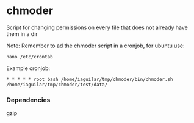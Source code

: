 # chmoder
Script for changing permissions on every file that does not already have them in a dir

Note:
Remember to ad the chmoder script in a cronjob, for ubuntu use:

````
nano /etc/crontab
````

Example cronjob:

````
* * * * * root bash /home/iaguilar/tmp/chmoder/bin/chmoder.sh /home/iaguilar/tmp/chmoder/test/data/
````

### Dependencies

gzip
